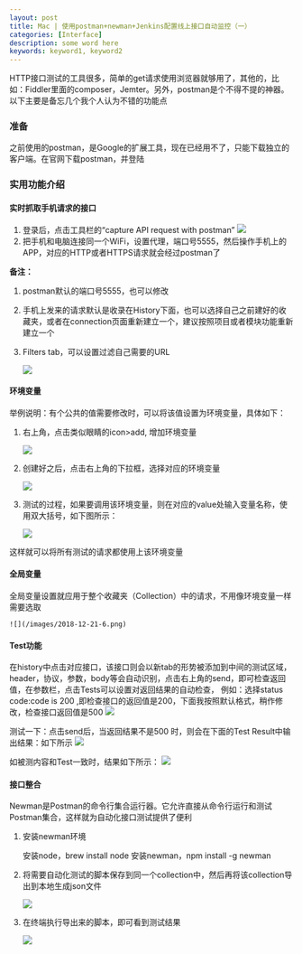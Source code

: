```yaml
---
layout: post
title: Mac | 使用postman+newman+Jenkins配置线上接口自动监控（一）
categories: [Interface]
description: some word here
keywords: keyword1, keyword2
---
```


HTTP接口测试的工具很多，简单的get请求使用浏览器就够用了，其他的，比如：Fiddler里面的composer，Jemter。另外，postman是个不得不提的神器。以下主要是备忘几个我个人认为不错的功能点

### 准备

之前使用的postman，是Google的扩展工具，现在已经用不了，只能下载独立的客户端。在官网下载postman，并登陆

### 实用功能介绍

#### 实时抓取手机请求的接口

1. 登录后，点击工具栏的“capture API request with postman”
   ![](/images/2018-12-21-1.png)
2. 把手机和电脑连接同一个WiFi，设置代理，端口号5555，然后操作手机上的APP，对应的HTTP或者HTTPS请求就会经过postman了

**备注：**
1. postman默认的端口号5555，也可以修改    
2. 手机上发来的请求默认是收录在History下面，也可以选择自己之前建好的收藏夹，或者在connection页面重新建立一个，建议按照项目或者模块功能重新建立一个
3. Filters  tab，可以设置过滤自己需要的URL

    ![](/images/2018-12-21-2.png)

#### 环境变量

举例说明：有个公共的值需要修改时，可以将该值设置为环境变量，具体如下：

1. 右上角，点击类似眼睛的icon>add, 增加环境变量

    ![](/images/2018-12-21-3.png)

2. 创建好之后，点击右上角的下拉框，选择对应的环境变量

    ![](/images/2018-12-21-4.png)

3. 测试的过程，如果要调用该环境变量，则在对应的value处输入变量名称，使用双大括号，如下图所示：

    ![](/images/2018-12-21-5.png)

这样就可以将所有测试的请求都使用上该环境变量

#### 全局变量

全局变量设置就应用于整个收藏夹（Collection）中的请求，不用像环境变量一样需要选取

    ![](/images/2018-12-21-6.png)

#### Test功能

在history中点击对应接口，该接口则会以新tab的形势被添加到中间的测试区域，header，协议，参数，body等会自动识别，点击右上角的send，即可检查返回值，在参数栏，点击Tests可以设置对返回结果的自动检查，
例如：选择status code:code is 200 ,即检查接口的返回值是200，下面我按照默认格式，稍作修改，检查接口返回值是500
    ![](/images/2018-12-21-7.png)

测试一下：点击send后，当返回结果不是500 时，则会在下面的Test Result中输出结果：如下所示
    ![](/images/2018-12-21-8.png)

如被测内容和Test一致时，结果如下所示：
    ![](/images/2018-12-21-9.png)

#### 接口整合

Newman是Postman的命令行集合运行器。它允许直接从命令行运行和测试Postman集合，这样就为自动化接口测试提供了便利

1. 安装newman环境

    安装node，brew install node
    安装newman，npm install -g newman

2. 将需要自动化测试的脚本保存到同一个collection中，然后再将该collection导出到本地生成json文件

    ![](/images/2018-12-21-10.png)

3. 在终端执行导出来的脚本，即可看到测试结果

    ![](/images/2018-12-21-11.png)


